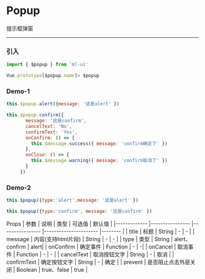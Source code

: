 # Popup

提示框弹窗
<hr>

### 引入
```js
import { $popup } from 'ml-ui'

Vue.prototype[$popup.name]= $popup
```
### Demo-1
```js
this.$popup.alert({message: '这是alert' }) 

this.$popup.confirm({
       message: '这是confirm',
       cancelText: 'No',
       confirmText: 'Yes',
       onConfirm: () => {
         this.$message.success({ message: 'confirm确定了' })
       },
       onClose: () => {
         this.$message.warning({ message: 'confirm取消了' })
       }
     })
```
### Demo-2 
```js
this.$popup({type:'alert',message: '这是alert' }) 

this.$popup({type:'confirm', message: '这是confirm' }) 
```
Props
| 参数          | 说明            | 类型            | 可选值                 | 默认值   |
|-------------  |---------------- |---------------- |---------------------- |-------- |
| title         | 标题   | String  | - | - |
| message         | 内容(支持html片段)   | String  | - | - |
| type         | 类型   | String  | alert、confirm  |  alert| 
| onConfirm        | 确定事件   | Function  | - |  -| 
| onCancel         | 取消事件   | Function  | - | - |
| cancelText    | 取消按钮文字   | String  | - | 取消 |
| confirmText    | 确定按钮文字   | String  | - | 确定 |
| prevent    | 是否阻止点击外层关闭   | Boolean  | true、false | true |
